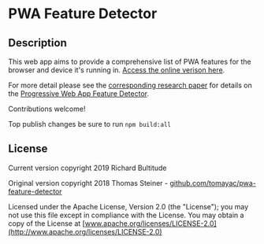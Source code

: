 # PWA Feature Detector

## Description

This web app aims to provide a comprehensive list of PWA features for the browser and device it's running in. [Access the online verison here](https://rjbultitude.github.io/pwa-feature-detector/docs/).

For more detail please see the [corresponding research paper](https://ai.google/research/pubs/pub46739)
for details on the [Progressive Web App Feature Detector](https://tomayac.github.io/pwa-feature-detector/).

Contributions welcome!

Top publish changes be sure to run `npm build:all`

## License
Current version copyright 2019 Richard Bultitude

Original version copyright 2018 Thomas Steiner - [github.com/tomayac/pwa-feature-detector](https://github.com/tomayac/pwa-feature-detector)


Licensed under the Apache License, Version 2.0 (the "License");
you may not use this file except in compliance with the License.
You may obtain a copy of the License at [www.apache.org/licenses/LICENSE-2.0](http://www.apache.org/licenses/LICENSE-2.0)
